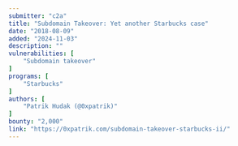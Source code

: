 ```yaml
---
submitter: "c2a"
title: "Subdomain Takeover: Yet another Starbucks case"
date: "2018-08-09"
added: "2024-11-03"
description: ""
vulnerabilities: [
    "Subdomain takeover"
]
programs: [
    "Starbucks"
]
authors: [
    "Patrik Hudak (@0xpatrik)"
]
bounty: "2,000"
link: "https://0xpatrik.com/subdomain-takeover-starbucks-ii/"
---
```




